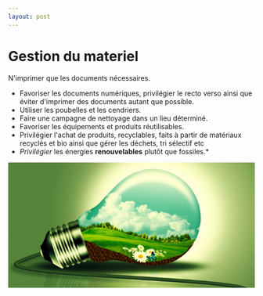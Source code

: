 ```yaml
---
layout: post
---
```

# Gestion du materiel
 N'imprimer que les documents nécessaires.
* Favoriser les documents numériques, privilégier le recto verso ainsi que éviter d'imprimer des documents autant que possible.
* Utiliser les poubelles et les cendriers.
* Faire une campagne de nettoyage dans un lieu déterminé.
* Favoriser les équipements et produits réutilisables.
* Privilégier l'achat de produits, recyclables, faits à partir de matériaux recyclés et bio ainsi que gérer les déchets, tri sélectif etc
* *Privilégier* les énergies **renouvelables** plutôt que fossiles.*

![Alt photo de poubelle](/assets/ampoule.jpg)
